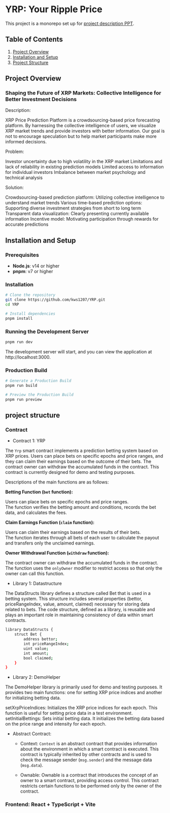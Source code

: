# YRP: Your Ripple Price 

This project is a monorepo set up for [project description PPT](). 

## Table of Contents

1. [Project Overview](#project-overview)
2. [Installation and Setup](#installation-and-setup)
3. [Project Structure](#project-structure)


## Project Overview

### Shaping the Future of XRP Markets: Collective Intelligence for Better Investment Decisions 

Description:

XRP Price Prediction Platform is a crowdsourcing-based price forecasting platform. By harnessing the collective intelligence of users, we visualize XRP market trends and provide investors with better information. Our goal is not to encourage speculation but to help market participants make more informed decisions.

Problem:

Investor uncertainty due to high volatility in the XRP market
Limitations and lack of reliability in existing prediction models
Limited access to information for individual investors
Imbalance between market psychology and technical analysis

Solution:

Crowdsourcing-based prediction platform: Utilizing collective intelligence to understand market trends
Various time-based prediction options: Supporting diverse investment strategies from short to long term
Transparent data visualization: Clearly presenting currently available information
Incentive model: Motivating participation through rewards for accurate predictions

## Installation and Setup

### Prerequisites

- **Node.js**: v14 or higher
- **pnpm**: v7 or higher

### Installation

```bash
# Clone the repository
git clone https://github.com/kws1207/YRP.git
cd YRP

# Install dependencies
pnpm install
```

### Running the Development Server

```bash
pnpm run dev
```
The development server will start, and you can view the application at http://localhost:3000.

### Production Build

```bash
# Generate a Production Build
pnpm run build

# Preview the Production Build
pnpm run preview
```

## project structure

### Contract

- Contract 1: YRP

The `Yrp` smart contract implements a prediction betting system based on XRP prices. Users can place bets on specific epochs and price ranges, and they can claim their earnings based on the outcome of their bets. The contract owner can withdraw the accumulated funds in the contract. This contract is currently designed for demo and testing purposes.

Descriptions of the main functions are as follows:

**Betting Function (`bet` function):**

  Users can place bets on specific epochs and price ranges.  
  The function verifies the betting amount and conditions, records the bet data, and calculates the fees.

**Claim Earnings Function (`claim` function):**

  Users can claim their earnings based on the results of their bets.  
  The function iterates through all bets of each user to calculate the payout and transfers only the unclaimed earnings.

**Owner Withdrawal Function (`withdraw` function):**

  The contract owner can withdraw the accumulated funds in the contract.  
  The function uses the `onlyOwner` modifier to restrict access so that only the owner can call this function.


- Library 1: Datastructure

The DataStructs library defines a structure called Bet that is used in a betting system. This structure includes several properties (bettor, priceRangeIndex, value, amount, claimed) necessary for storing data related to bets. The code structure, defined as a library, is reusable and plays an important role in maintaining consistency of data within smart contracts.

```bash
library DataStructs {
    struct Bet {
        address bettor;
        int priceRangeIndex;
        uint value;
        int amount;
        bool claimed;
    }
}
```

- Library 2: DemoHelper

The DemoHelper library is primarily used for demo and testing purposes. It provides two main functions: one for setting XRP price indices and another for initializing betting data.

setXrpPriceIndices: Initializes the XRP price indices for each epoch. This function is useful for setting price data in a test environment.
setInitialBettings: Sets initial betting data. It initializes the betting data based on the price range and intensity for each epoch.

- Abstract Contract:

  - Context:
  `Context` is an abstract contract that provides information about the environment in which a smart contract is executed. This contract is typically inherited by other contracts and is used to check the message sender (`msg.sender`) and the message data (`msg.data`).

  - Ownable: 
Ownable is a contract that introduces the concept of an owner to a smart contract, providing access control. This contract restricts certain functions to be performed only by the owner of the contract.


### Frontend: React + TypeScript + Vite











